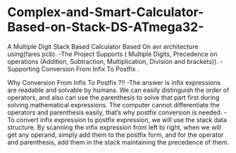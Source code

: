 # Complex-and-Smart-Calculator-Based-on-Stack-DS-ATmega32-

A Multiple Digit Stack Based Calculator Based On avr architecture using(fares pcb).
-The Project Supports ( Multiple Digits, Precedence on operations (Addition, Subtraction, Multiplication, Division and brackets)).
-Supporting Conversion From Infix To Postfix .

Why Conversion From Infix To Postfix ?!!
-The answer is infix expressions are readable and solvable by humans. We can easily distinguish the order of operators, and also can use the parenthesis to solve that part first during solving mathematical expressions. The computer cannot differentiate the operators and parenthesis easily, that’s why postfix conversion is needed.
-To convert infix expression to postfix expression, we will use the stack data structure. By scanning the infix expression from left to right, when we will get any operand, simply add them to the postfix form, and for the operator and parenthesis, add them in the stack maintaining the precedence of them.
